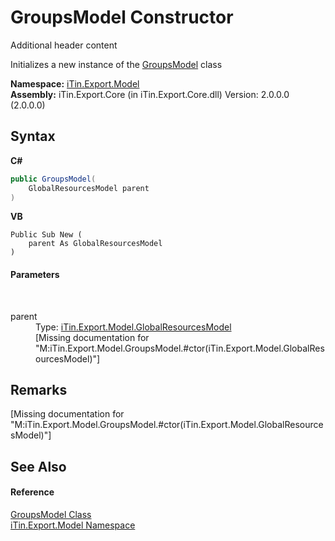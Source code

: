 # GroupsModel Constructor 
Additional header content 

Initializes a new instance of the <a href="T_iTin_Export_Model_GroupsModel">GroupsModel</a> class

**Namespace:**&nbsp;<a href="N_iTin_Export_Model">iTin.Export.Model</a><br />**Assembly:**&nbsp;iTin.Export.Core (in iTin.Export.Core.dll) Version: 2.0.0.0 (2.0.0.0)

## Syntax

**C#**<br />
``` C#
public GroupsModel(
	GlobalResourcesModel parent
)
```

**VB**<br />
``` VB
Public Sub New ( 
	parent As GlobalResourcesModel
)
```


#### Parameters
&nbsp;<dl><dt>parent</dt><dd>Type: <a href="T_iTin_Export_Model_GlobalResourcesModel">iTin.Export.Model.GlobalResourcesModel</a><br />\[Missing <param name="parent"/> documentation for "M:iTin.Export.Model.GroupsModel.#ctor(iTin.Export.Model.GlobalResourcesModel)"\]</dd></dl>

## Remarks
\[Missing <remarks> documentation for "M:iTin.Export.Model.GroupsModel.#ctor(iTin.Export.Model.GlobalResourcesModel)"\]

## See Also


#### Reference
<a href="T_iTin_Export_Model_GroupsModel">GroupsModel Class</a><br /><a href="N_iTin_Export_Model">iTin.Export.Model Namespace</a><br />
